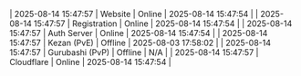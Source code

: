 | 2025-08-14 15:47:57 | Website | Online | 2025-08-14 15:47:54 |
| 2025-08-14 15:47:57 | Registration | Online | 2025-08-14 15:47:54 |
| 2025-08-14 15:47:57 | Auth Server | Online | 2025-08-14 15:47:54 |
| 2025-08-14 15:47:57 | Kezan (PvE) | Offline | 2025-08-03 17:58:02 |
| 2025-08-14 15:47:57 | Gurubashi (PvP) | Offline | N/A |
| 2025-08-14 15:47:57 | Cloudflare | Online | 2025-08-14 15:47:54 |
